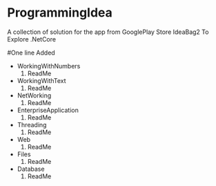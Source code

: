 # ProgrammingIdea
A collection of solution for the app from GooglePlay Store IdeaBag2 To Explore .NetCore

#One line Added


+ WorkingWithNumbers
  1. ReadMe
+ WorkingWithText
  1. ReadMe
+ NetWorking
  1. ReadMe
+ EnterpriseApplication
  1. ReadMe
+ Threading
  1. ReadMe
+ Web
  1. ReadMe
+ Files
  1. ReadMe
+ Database
  1. ReadMe
